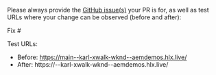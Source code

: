 Please always provide the [GitHub issue(s)](../issues) your PR is for, as well as test URLs where your change can be observed (before and after):

Fix #<gh-issue-id>

Test URLs:
- Before: https://main--karl-xwalk-wknd--aemdemos.hlx.live/
- After: https://<branch>--karl-xwalk-wknd--aemdemos.hlx.live/

